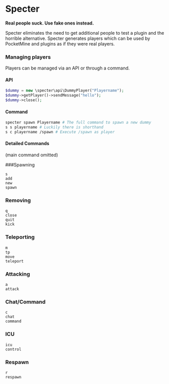 Specter
=======
**Real people suck. Use fake ones instead.**

Specter eliminates the need to get additional people to test a plugin and the horrible alternative. Specter generates players which can be used by PocketMine and plugins as if they were real players.

### Managing players
Players can be managed via an API or through a command. 

#### API

```php
$dummy = new \specter\api\DummyPlayer("Playername");
$dummy->getPlayer()->sendMessage("hello");
$dummy->close();
```
#### Command
```bash
specter spawn Playername # The full command to spawn a new dummy
s s playername # Luckily there is shorthand
s c playername /spawn # Execute /spawn as player
```
#### Detailed Commands
(main command omitted)

###Spawning
```
s
add
new
spawn
```

### Removing
```
q
close
quit
kick
```

### Teleporting
```
m
tp
move
teleport
```

### Attacking
```
a
attack
```

### Chat/Command
```
c
chat
command
```

### ICU
```
icu
control
```

### Respawn
```
r
respawn
```

